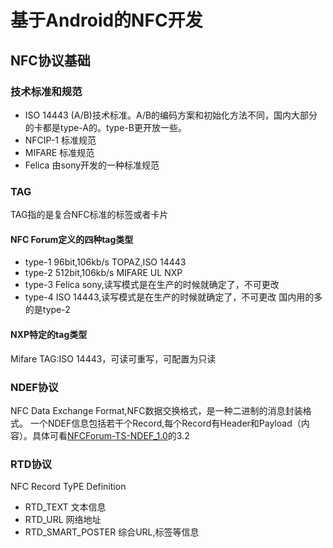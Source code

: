 # 基于Android的NFC开发

## NFC协议基础
### 技术标准和规范
* ISO 14443 (A/B)技术标准。A/B的编码方案和初始化方法不同，国内大部分的卡都是type-A的。type-B更开放一些。
* NFCIP-1 标准规范 
* MIFARE 标准规范
* Felica 由sony开发的一种标准规范

### TAG
TAG指的是复合NFC标准的标签或者卡片
#### NFC Forum定义的四种tag类型
* type-1 96bit,106kb/s TOPAZ,ISO 14443
* type-2 512bit,106kb/s MIFARE UL NXP
* type-3 Felica sony,读写模式是在生产的时候就确定了，不可更改
* type-4 ISO 14443,读写模式是在生产的时候就确定了，不可更改
 国内用的多的是type-2

#### NXP特定的tag类型
Mifare TAG:ISO 14443，可读可重写，可配置为只读

### NDEF协议
NFC Data Exchange Format,NFC数据交换格式，是一种二进制的消息封装格式。
一个NDEF信息包括若干个Record,每个Record有Header和Payload（内容）。具体可看[NFCForum-TS-NDEF_1.0](https://github.com/AeroYoung/NFC/NFCForum-TS-NDEF_1.0.pdf)的3.2

### RTD协议
NFC Record TyPE Definition
* RTD_TEXT 文本信息
* RTD_URL 网络地址
* RTD_SMART_POSTER 综合URL,标签等信息

